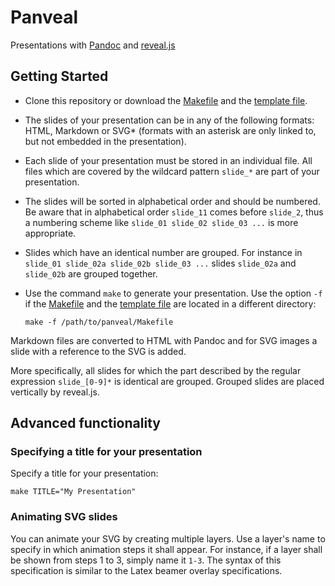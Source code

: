 # Panveal
Presentations with [Pandoc](https://pandoc.org/)
and [reveal.js](https://revealjs.com/)

## Getting Started

* Clone this repository or download the
  [Makefile](https://github.com/michael-platzer/panveal/raw/master/Makefile)
  and the
  [template file](https://github.com/michael-platzer/panveal/raw/master/template.htm).

* The slides of your presentation can be in any of the following formats:
  HTML, Markdown or SVG&ast;
  (formats with an asterisk are only linked to,
  but not embedded in the presentation).

* Each slide of your presentation must be stored in an individual file.
  All files which are covered by the wildcard pattern `slide_*`
  are part of your presentation.

* The slides will be sorted in alphabetical order and should be numbered.
  Be aware that in alphabetical order `slide_11` comes before `slide_2`,
  thus a numbering scheme like `slide_01 slide_02 slide_03 ...`
  is more appropriate.

* Slides which have an identical number are grouped. For instance in
  `slide_01 slide_02a slide_02b slide_03 ...`
  slides `slide_02a` and `slide_02b` are grouped together.

* Use the command `make` to generate your presentation.
  Use the option `-f` if the
  [Makefile](https://github.com/michael-platzer/panveal/raw/master/Makefile)
  and the
  [template file](https://github.com/michael-platzer/panveal/raw/master/template.htm)
  are located in a different directory:
  ```
  make -f /path/to/panveal/Makefile
  ```

Markdown files are converted to HTML with Pandoc
and for SVG images a slide with a reference to the SVG is added.

More specifically, all slides for which the part
described by the regular expression `slide_[0-9]*` is identical are grouped.
Grouped slides are placed vertically by reveal.js.

## Advanced functionality

### Specifying a title for your presentation

Specify a title for your presentation:
```
make TITLE="My Presentation"
```

### Animating SVG slides

You can animate your SVG by creating multiple layers.
Use a layer's name to specify in which animation steps it shall appear.
For instance, if a layer shall be shown from steps 1 to 3,
simply name it `1-3`.
The syntax of this specification is similar
to the Latex beamer overlay specifications.
